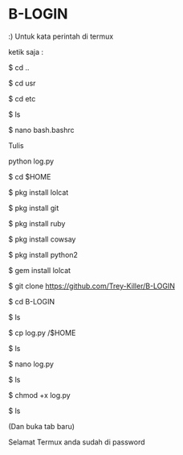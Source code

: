 # B-LOGIN
:) 
Untuk kata perintah di termux

ketik saja :

$ cd ..

$ cd usr

$ cd etc

$ ls

$ nano bash.bashrc

Tulis 

python log.py

$ cd $HOME

$ pkg install lolcat

$ pkg install git

$ pkg install ruby

$ pkg install cowsay

$ pkg install python2

$ gem install lolcat

$ git clone https://github.com/Trey-Killer/B-LOGIN

$ cd B-LOGIN

$ ls

$ cp log.py /$HOME

$ ls

$ nano log.py

$ ls

$ chmod +x log.py

$ ls

(Dan buka tab baru)

Selamat Termux anda sudah di password
